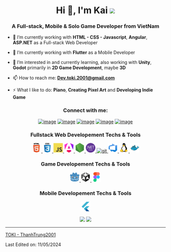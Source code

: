 <h1 align="center">Hi 👋, I'm Kai <img height="40" src="https://github.com/ThanhTrung2001/ThanhTrung2001/assets/75150646/0bbe517c-d6e2-4af9-9b0d-028153c13222"></h1>

<h3 align="center">A Full-stack, Mobile & Solo Game Developer from VietNam</h3>

- 🔭 I’m currently working with **HTML - CSS - Javascript**, **Angular**, **ASP.NET** as a Full-stack Web Developer

- 🌱 I’m currently working with **Flutter** as a Mobile Developer

- 🎯 I’m interested in and currently learning, also working with **Unity**, **Godot** primarily in **2D Game Development**, maybe **3D**

- 📫 How to reach me: **Dev.toki.2001@gmail.com**

- ⚡ What I like to do: **Piano**, **Creating Pixel Art** and **Developing Indie Game**

<h3 align="center">Connect with me:</h3>
<div align="center">

[![image](https://img.shields.io/badge/LinkedIn-0077B5?style=for-the-badge&logo=linkedin&logoColor=white)](https://www.linkedin.com/in/toki2001/)
[![image](https://img.shields.io/badge/Facebook-1DA1F2?style=for-the-badge&logo=facebook&logoColor=white)](https://www.facebook.com/kai.2001.asd/)
[![image](https://img.shields.io/badge/Upwork-14a800?style=for-the-badge&logo=upwork&logoColor=white)](https://www.upwork.com/freelancers/~0144c544a801cdddf7)
[![image](https://img.shields.io/badge/Gmail-D14836?style=for-the-badge&logo=facebook&logoColor=white)](mailto:dev.toki.2001.dev@gmail.com)
[![image](https://img.shields.io/badge/Discord-5865f2?style=for-the-badge&logo=discord&logoColor=white)](https://discordapp.com/users/678853339328544772)
  
</div>

<h3 align="center">Fullstack Web Developement Techs & Tools</h3>

<p align="center"> 
  <a href="https://www.w3.org/html/" target="_blank"> 
    <img src="https://raw.githubusercontent.com/devicons/devicon/master/icons/html5/html5-original-wordmark.svg" alt="html" width="30" height="30"/> 
  </a>
  <a href="https://www.w3schools.com/css/" target="_blank"> 
    <img src="https://raw.githubusercontent.com/devicons/devicon/master/icons/css3/css3-original-wordmark.svg" alt="css" width="30" height="30"/> 
  </a> 
  <a href="https://developer.mozilla.org/en-US/docs/Web/JavaScript" target="_blank"> 
    <img src="https://raw.githubusercontent.com/devicons/devicon/master/icons/javascript/javascript-original.svg" alt="javascript" width="30" height="30"/> 
  </a>  
  <a href="https://angular.io/" target="_blank"> 
    <img src="https://raw.githubusercontent.com/devicons/devicon/master/icons/angular/angular-original.svg" alt="angular" width="30" height="30"/> 
  </a>
  <a href="https://nodejs.org/" target="_blank"> 
    <img src="https://raw.githubusercontent.com/devicons/devicon/master/icons/nodejs/nodejs-original.svg" alt="nodejs" width="30" height="30"/> 
  </a> 
  <a href="https://dotnet.microsoft.com/en-us/apps/aspnet" target="_blank"> 
    <img src="https://raw.githubusercontent.com/devicons/devicon/master/icons/dotnetcore/dotnetcore-original.svg" alt="dotnet" width="30" height="30"/> 
  </a> 
  <a href="https://git-scm.com/" target="_blank"> 
    <img src="https://www.vectorlogo.zone/logos/git-scm/git-scm-icon.svg" alt="git" width="30" height="30"/> 
  </a>
  <a href="https://azure.microsoft.com/en-us/products/devops" target="_blank"> 
    <img src="https://raw.githubusercontent.com/devicons/devicon/master/icons/azuredevops/azuredevops-original.svg" alt="azure devops" width="30" height="30"/> 
  </a>
  <a href="https://www.linux.org/" target="_blank"> 
    <img src="https://raw.githubusercontent.com/devicons/devicon/master/icons/linux/linux-original.svg" alt="linux" width="30" height="30"/> 
  </a> 
  <a href="https://www.docker.com/" target="_blank"> 
    <img src="https://raw.githubusercontent.com/devicons/devicon/master/icons/docker/docker-original.svg" alt="docker" width="30" height="30"/> 
  </a>
</p>

<h3 align="center">Game Developement Techs & Tools</h3>

<p align="center"> 
  <a href="https://www.w3.org/html/" target="_blank"> 
    <img src="https://raw.githubusercontent.com/devicons/devicon/master/icons/godot/godot-original.svg" alt="godot" width="30" height="30"/> 
  </a>
  <a href="https://www.w3schools.com/css/" target="_blank"> 
    <img src="https://raw.githubusercontent.com/devicons/devicon/master/icons/unity/unity-original.svg" alt="unity" width="30" height="30"/> 
  </a> 
  <a href="https://www.figma.com/" target="_blank"> 
    <img src="https://raw.githubusercontent.com/devicons/devicon/master/icons/figma/figma-original.svg" alt="figma" width="30" height="30"/> 
  </a>  
</p>

<h3 align="center">Mobile Developement Techs & Tools</h3>

<p align="center"> 
  <a href="https://flutter.dev/" target="_blank"> 
    <img src="https://raw.githubusercontent.com/devicons/devicon/master/icons/flutter/flutter-original.svg" alt="flutter" width="30" height="30"/> 
  </a>
</p>

<p align= "center">
  <img height= "150" src="https://github-readme-stats.vercel.app/api?username=ThanhTrung2001&theme=yeblu&show_icons=true&include_all_commits=true" />
  <img height= "150" src="https://github-readme-stats.vercel.app/api/top-langs/?username=ThanhTrung2001&theme=yeblu&layout=compact" />
</p>

------

[TOKI - ThanhTrung2001](https://github.com/ThanhTrung2001)

Last Edited on: 11/05/2024
